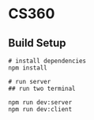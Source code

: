 # CS360

## Build Setup
```
# install dependencies
npm install

# run server
## run two terminal

npm run dev:server
npm run dev:client
```

